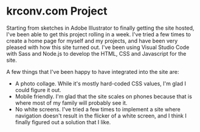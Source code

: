 krconv.com Project
===
Starting from sketches in Adobe Illustrator to finally getting the site hosted, I've been able to get this project rolling in a week. I've tried a few times to create a home page for myself and my projects, and have been very pleased with how this site turned out. I've been using Visual Studio Code with Sass and Node.js to develop the HTML, CSS and Javascript for the site.

A few things that I've been happy to have integrated into the site are:
 - A photo collage. While it's mostly hard-coded CSS values, I'm glad I could figure it out.
 - Mobile friendly. I'm glad that the site scales on phones because that is where most of my family will probably see it.
 - No white screens. I've tried a few times to implement a site where navigation doesn't result in the flicker of a white screen, and I think I finally figured out a solution that I like.
